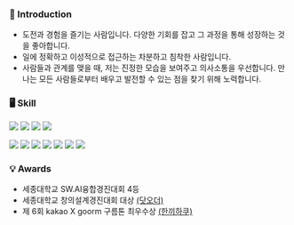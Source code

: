### 🐳 Introduction

- 도전과 경험을 즐기는 사람입니다. 다양한 기회를 잡고 그 과정을 통해 성장하는 것을 좋아합니다.
- 일에 정확하고 이성적으로 접근하는 차분하고 침착한 사람입니다.
- 사람들과 관계를 맺을 때, 저는 진정한 모습을 보여주고 의사소통을 우선합니다. 
만나는 모든 사람들로부터 배우고 발전할 수 있는 점을 찾기 위해 노력합니다.


### 🖥️  Skill

 <img src="https://img.shields.io/badge/Spring-6DB33F?style=flat&logo=Spring&logoColor=white"/> <img src="https://img.shields.io/badge/SpringBoot-6DB33F?style=flat&logo=SpringBoot&logoColor=white"/> <img src="https://img.shields.io/badge/Flask-000000?style=flat&logo=Flask&logoColor=white"/> <img src="https://img.shields.io/badge/Django-092E20?style=flat&logo=Django&logoColor=white"/>

 <img src="https://img.shields.io/badge/Docker-2496ED?style=flat&logo=Amazon EC2&logoColor=white"/> <img src="https://img.shields.io/badge/Github Actions-2088FF?style=flat&logo=Amazon EC2&logoColor=white"/> <img src="https://img.shields.io/badge/Nginx-009639?style=flat&logo=Amazon EC2&logoColor=white"/> <img src="https://img.shields.io/badge/amazons3-232F3E?style=flat&logo=amazons3&logoColor=white"/> <img src="https://img.shields.io/badge/SpringBoot-569A31?style=flat&logo=SpringBoot&logoColor=white"/> <img src="https://img.shields.io/badge/Amazon RDS-527FFF?style=flat&logo=Amazon RDS&logoColor=white"/> <img src="https://img.shields.io/badge/Amazon EC2-FF9900?style=flat&logo=Amazon EC2&logoColor=white"/>


### 💡 Awards
- 세종대학교 SW.AI융합경진대회 4등
- 세종대학교 창의설계경진대회 대상 <a href = "https://github.com/orgs/mojadole/repositories" >(닷오더) </a>
- 제 6회 kakao X goorm 구름톤 최우수상 <a href = "https://github.com/orgs/mojadole/repositories](https://github.com/orgs/GochiHankkiHaku/repositories)https://github.com/orgs/GochiHankkiHaku/repositories" > (한끼하쿠) </a>
